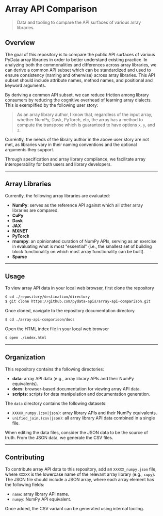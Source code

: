 <!--

Copyright (c) 2020 Python Data APIs Consortium

Permission is hereby granted, free of charge, to any person obtaining a copy of
this software and associated documentation files (the "Software"), to deal in
the Software without restriction, including without limitation the rights to
use, copy, modify, merge, publish, distribute, sublicense, and/or sell copies of
the Software, and to permit persons to whom the Software is furnished to do so,
subject to the following conditions:

The above copyright notice and this permission notice shall be included in all
copies or substantial portions of the Software.

THE SOFTWARE IS PROVIDED "AS IS", WITHOUT WARRANTY OF ANY KIND, EXPRESS OR
IMPLIED, INCLUDING BUT NOT LIMITED TO THE WARRANTIES OF MERCHANTABILITY, FITNESS
FOR A PARTICULAR PURPOSE AND NONINFRINGEMENT. IN NO EVENT SHALL THE AUTHORS OR
COPYRIGHT HOLDERS BE LIABLE FOR ANY CLAIM, DAMAGES OR OTHER LIABILITY, WHETHER
IN AN ACTION OF CONTRACT, TORT OR OTHERWISE, ARISING FROM, OUT OF OR IN
CONNECTION WITH THE SOFTWARE OR THE USE OR OTHER DEALINGS IN THE SOFTWARE.

-->

# Array API Comparison

> Data and tooling to compare the API surfaces of various array libraries.

## Overview

The goal of this repository is to compare the public API surfaces of various PyData array libraries in order to better understand existing practice. In analyzing both the commonalities and differences across array libraries, we can derive a common API subset which can be standardized and used to ensure consistency (naming and otherwise) across array libraries. This API subset should include attribute names, method names, and positional and keyword arguments.

By deriving a common API subset, we can reduce friction among library consumers by reducing the cognitive overhead of learning array dialects. This is exemplified by the following user story:

> As an array library author, I know that, regardless of the input array, whether NumPy, Dask, PyTorch, etc, the array has a method to compute the transpose which is guaranteed to have options `x`, `y`, and `z`.

Currently, the needs of the library author in the above user story are not met, as libraries vary in their naming conventions and the optional arguments they support.

Through specification and array library compliance, we facilitate array interoperability for both users and library developers.

* * *

## Array Libraries

Currently, the following array libraries are evaluated:

-   **NumPy**: serves as the reference API against which all other array libraries are compared.
-   **CuPy**
-   **Dask**
-   **JAX**
-   **MXNET**
-   **PyTorch**
-   **rnumpy**: an opinionated curation of NumPy APIs, serving as an exercise in evaluating what is most "essential" (i.e., the smallest set of building block functionality on which most array functionality can be built).
-   **Sparse**

* * *

## Usage

To view array API data in your local web browser, first clone the repository

```bash
$ cd ./repository/destination/directory
$ git clone https://github.com/pydata-apis/array-api-comparison.git
```

Once cloned, navigate to the repository documentation directory

```bash
$ cd ./array-api-comparison/docs
```

Open the HTML index file in your local web browser

```bash
$ open ./index.html
```

* * *

## Organization

This repository contains the following directories:

-   **data**: array API data (e.g., array library APIs and their NumPy equivalents).
-   **docs**: browser-based documentation for viewing array API data.
-   **scripts**: scripts for data manipulation and documentation generation.

The `data` directory contains the following datasets:

-   `XXXXX_numpy.(csv|json)`: array library APIs and their NumPy equivalents.
-   `unified_join.(csv|json)`: all array library API data combined in a single file.

When editing the data files, consider the JSON data to be the source of truth. From the JSON data, we generate the CSV files.

* * *

## Contributing

To contribute array API data to this repository, add an `XXXXX_numpy.json` file, where `XXXXX` is the lowercase name of the relevant array library (e.g., `cupy`). The JSON file should include a JSON array, where each array element has the following fields:

-   `name`: array library API name.
-   `numpy`: NumPy API equivalent.

Once added, the CSV variant can be generated using internal tooling.

